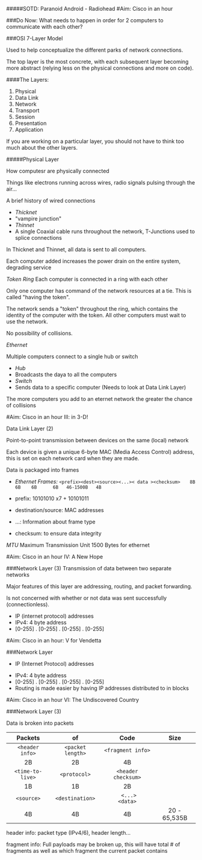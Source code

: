 #####SOTD: Paranoid Android - Radiohead
#Aim: Cisco in an hour

###Do Now: What needs to happen in order for 2 computers to communicate with each other?

###OSI 7-Layer Model

Used to help conceptualize the different parks of network connections.

The top layer is the most concrete, with each subsequent layer becoming more abstract (relying less on the physical connections and more on code).

####The Layers:
 1. Physical
 2. Data Link
 3. Network
 4. Transport
 5. Session
 6. Presentation
 7. Application
 
If you are working on a particular layer, you should not have to think too much about the other layers.

#####Physical Layer

How computesr are physically connected

Things like electrons running across wires, radio signals pulsing through the air...

A brief history of wired connections

- _Thicknet_
 - "vampire junction"
- _Thinnet_
 - A single Coaxial cable runs throughout the network, T-Junctions used to splice connections
 
 In Thicknet and Thinnet, all data is sent to all computers.
 
 Each computer added increases the power drain on the entire system, degrading service

_Token Ring_
Each computer is connected in a ring with each other

Only one computer has command of the network resources at a tie. This is called "having the token".

The network sends a "token" throughout the ring, which contains the identity of the computer with the token. All other computers must wait to use the network.

No possibility of collisions.

_Ethernet_

Multiple computers connect to a single hub or switch

- *Hub*
 - Broadcasts the daya to all the computers
- *Switch*
 - Sends data to a specific computer (Needs to look at Data Link Layer)
 
 The more computers you add to an eternet network the greater the chance of collisions
 
#Aim: Cisco in an hour III: in 3-D!

Data Link Layer (2)

Point-to-point transmission between devices on the same (local) network

Each device is given a unique 6-byte MAC (Media Access Control) address, this is set on each network card when they are made.

Data is packaged into frames

- _Ethernet Frames:_
`<prefix><dest><source><...>< data ><checksum>`
`    8B    6B    6B      6B   46-1500B   4B `

 - prefix: 10101010 x7 + 10101011
 - destination/source: MAC addresses 
 - ...: Information about frame type
 - checksum: to ensure data integrity
 
 _MTU_
 Maximum Transmission Unit
 1500 Bytes for ethernet

#Aim: Cisco in an hour IV: A New Hope

###Network Layer (3)
Transmission of data between two separate networks

Major features of this layer are addressing, routing, and packet forwarding.

Is not concerned with whether or not data was sent successfully (connectionless).

- IP (internet protocol) addresses
 - IPv4: 4 byte address
  - [0-255] . [0-255] . [0-255] . [0-255]
  
#Aim: Cisco in an hour: V for Vendetta

###Network Layer 
* IP (Internet Protocol) addresses
- IPv4: 4 byte address
 - [0-255] . [0-255] .  [0-255] . [0-255]
 - Routing is made easier by having IP addresses distributed to in blocks
 
#Aim: Cisco in an hour VI: The Undiscovered Country

###Network Layer (3)

Data is broken into packets

| Packets | of | Code | Size |
|:-------:|:--:|:----:|:----:|
| `<header info>` |  `<packet length>` | `<fragment info>` | |
|     2B   |           2B |            4B| | 
| `<time-to-live>` | `<protocol>` | `<header checksum>`| |
|     1B            |  1B            | 2B| |
| `<source>` |`<destination>`|` <...>      <data>`| |
|     4B            |  4B  | 4B     |     20 - 65,535B| 

header info: packet type (IPv4/6), header length...

fragment info: Full payloads may be broken up, this will have total # of fragments as well as which fragment the current packet contains


